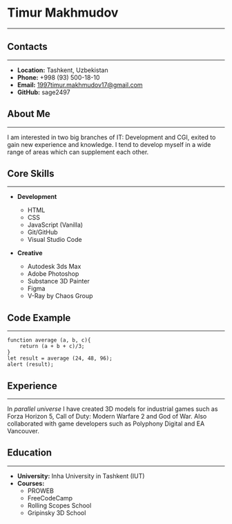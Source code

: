 # Timur Makhmudov
**********

## Contacts
**********
* **Location:** Tashkent, Uzbekistan
* **Phone:** +998 (93) 500-18-10
* **Email:** 1997timur.makhmudov17@gmail.com
* **GitHub:** sage2497

## About Me
**********

I am interested in two big branches of IT: Development and CGI, exited to gain new experience and knowledge.
I tend to develop myself in a wide range of areas which can supplement each other.

## Core Skills
**********

* **Development** 
    + HTML
    + CSS
    + JavaScript (Vanilla)
    + Git/GitHub
    + Visual Studio Code

* **Creative**

    + Autodesk 3ds Max
    + Adobe Photoshop
    + Substance 3D Painter
    + Figma
    + V-Ray by Chaos Group

## Code Example
**********

```
function average (a, b, c){
    return (a + b + c)/3;
}
let result = average (24, 48, 96);
alert (result);
```

## Experience
**********

In *parallel universe* I have created 3D models for industrial games such as Forza Horizon 5, Call of Duty: Modern Warfare 2 and God of War.
Also collaborated with game developers such as Polyphony Digital and EA Vancouver.


## Education
**********

* **University:** Inha University in Tashkent (IUT)
* **Courses:**
    + PROWEB
    + FreeCodeCamp
    + Rolling Scopes School
    + Gripinsky 3D School
